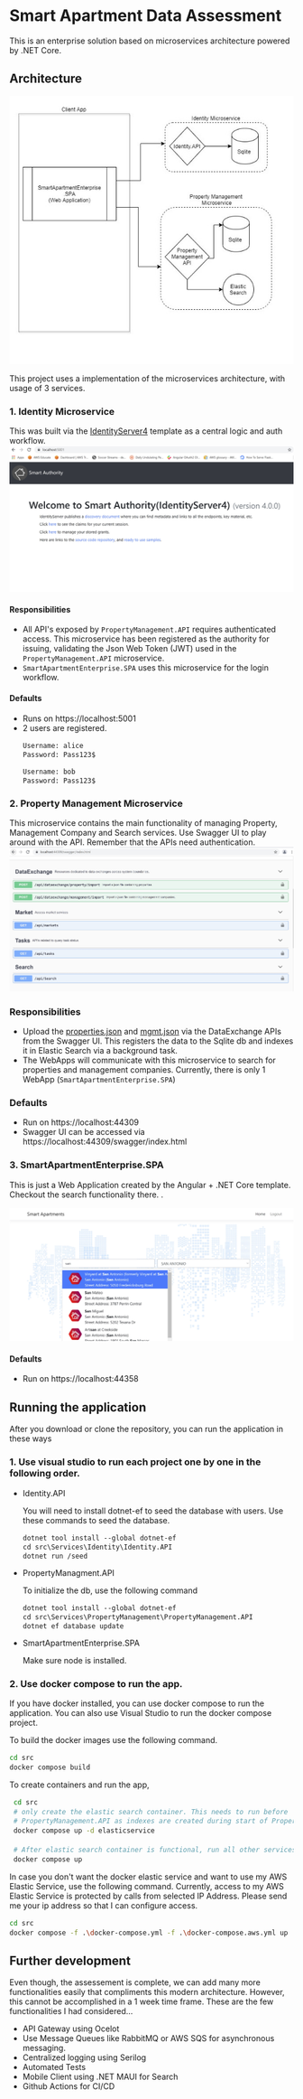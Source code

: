 # Smart Apartment Data Assessment

This is an enterprise solution based on microservices architecture powered by .NET Core.

## Architecture

![](assets/Architecture.jpg)

This project uses a implementation of the microservices architecture, with usage of 3 services.

### 1.  Identity Microservice
This was built via the [IdentityServer4](https://identityserver4.readthedocs.io/en/latest/) template as a central logic and auth workflow. 
![](assets/identity.jpg)

#### Responsibilities

- All API's exposed by `PropertyManagement.API` requires  authenticated access. This microservice has been registered as the authority for issuing, validating the Json Web Token (JWT) used in the `PropertyManagement.API` microservice.  
- `SmartApartmentEnterprise.SPA` uses this microservice for the login workflow.
#### Defaults
 - Runs on https://localhost:5001
  - 2 users are registered. 
    ```
    Username: alice
    Password: Pass123$
    ```
    ```
    Username: bob
    Password: Pass123$
    ```

### 2. Property Management Microservice

This microservice contains the main functionality of managing Property, Management Company and Search services. Use Swagger UI to play around with the API. Remember that the APIs need authentication.
![](assets/Swagger.jpg)
### Responsibilities
- Upload the [properties.json](assets/properties.json) and [mgmt.json](assets/mgmt.json) via the DataExchange APIs from the Swagger UI. This registers the data to the Sqlite db and indexes it in Elastic Search via a background task.
- The WebApps will communicate with this microservice to search for properties and management companies. Currently, there is only 1 WebApp (`SmartApartmentEnterprise.SPA`)
### Defaults
- Run on https://localhost:44309
- Swagger UI can be accessed via https://localhost:44309/swagger/index.html


### 3. SmartApartmentEnterprise.SPA

This is just a Web Application created by the Angular + .NET Core template. Checkout the search functionality there. .

![](assets/spa.jpg)


#### Defaults
- Run on https://localhost:44358


## Running the application

After you download or clone the repository, you can run the application in these ways

### 1. Use visual studio to run each project one by one in the following order.

- Identity.API

     You will need to install dotnet-ef to seed the database with users. Use these commands to seed the database.
     ```
     dotnet tool install --global dotnet-ef
     cd src\Services\Identity\Identity.API
     dotnet run /seed
     ```
- PropertyManagment.API

    To initialize the db, use the following command
    ```
    dotnet tool install --global dotnet-ef
    cd src\Services\PropertyManagement\PropertyManagement.API
    dotnet ef database update
    ```
- SmartApartmentEnterprise.SPA

    Make sure node is installed.

### 2. Use docker compose to run the app. 

If you have docker installed, you can use docker compose to run the application. You can also use Visual Studio to run the docker compose project.

To build the docker images use the following command.
```bash
cd src
docker compose build
```

To create containers and run the app, 

```bash
 cd src
 # only create the elastic search container. This needs to run before 
 # PropertyManagement.API as indexes are created during start of PropertyManagement.API.
 docker compose up -d elasticservice
 
 # After elastic search container is functional, run all other services.
 docker compose up
```

In case you don't want the docker elastic service and want to use my AWS Elastic Service, use the following command. Currently, access to my AWS Elastic Service is protected by calls from selected IP Address. Please send me your ip address so that I can configure access.
```bash
cd src
docker compose -f .\docker-compose.yml -f .\docker-compose.aws.yml up
```

## Further development

Even though, the assessement is complete, we can add many more functionalities easily that compliments this modern architecture. However, this cannot be accomplished in a 1 week time frame. These are the few functionalities I had considered...
- API Gateway using Ocelot
- Use Message Queues like RabbitMQ or AWS SQS for asynchronous messaging.
- Centralized logging using Serilog
- Automated Tests
- Mobile Client using .NET MAUI for Search
- Github Actions for CI/CD
